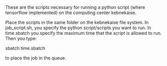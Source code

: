 These are the scripts necessary for running a python script (where tensorflow implemented) on the computing center kebnekaise.

Place the scripts in the same folder on the kebnekaise file system. In job_script.sh, you specify the python script/scripts you want to run. In time.sbatch you specify the maximum time that the script is allowed to run. Then you type:

sbatch time.sbatch

to place the job in the queue.
